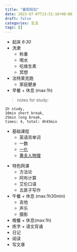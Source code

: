```yaml
---
title: "暑假规划"
date: 2023-07-07T23:51:10+08:00
draft: false
categories: 生活
tags: []
---
```


- 起床 _6:30_
- 洗漱
  - 称重
  - 喝水
  - 吃维生素
  - 冥想
- 法特莱克跑
  - 家庭健身
- 早餐 + 休息 (max:1h)

> notes for study:

    1h study,
    10min short break,
    25min long break,
    times: 4, total: 4h45min

- 基础课程
  - 英语背单词
  - 一数
  - [一化](https://www.bilibili.com/video/BV1Qi4y1R7tW/?p=2&spm_id_from=pageDriver&vd_source=b50bf99a218887e785dac60c16684ed3)
  - [黄夫人物理](https://www.bilibili.com/video/BV1Y64y1B7QC/?spm_id_from=333.788)

* 特色网课
  - 方法论
  - 阿布计算
  - 艾伦口语
  - 五匪子写作
* 午餐 + 休息 (max:1h30min)
  - 吉他
  - 声乐
  - 摄影
* 晚餐 + 休息(max:1h)
* 练字 + 语文背诵
* 日记
* 阅读
* 写文章
